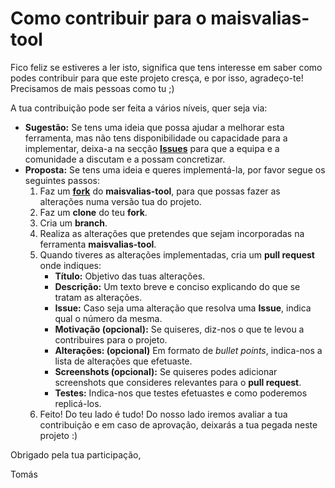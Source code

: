 # Como contribuir para o maisvalias-tool

Fico feliz se estiveres a ler isto, significa que tens interesse em saber como podes contribuir para que este projeto cresça, e por isso, agradeço-te! Precisamos de mais pessoas como tu ;)

A tua contribuição pode ser feita a vários níveis, quer seja via:

* **Sugestão:** Se tens uma ideia que possa ajudar a melhorar esta ferramenta, mas não tens disponibilidade ou capacidade para a implementar, deixa-a na secção [**Issues**](https://github.com/Tomas-Silva-PT/maisvalias-tool/issues) para que a equipa e a comunidade a discutam e a possam concretizar.
* **Proposta:** Se tens uma ideia e queres implementá-la, por favor segue os seguintes passos:
  1. Faz um [**fork**](https://github.com/Tomas-Silva-PT/maisvalias-tool/fork) do **maisvalias-tool**, para que possas fazer as alterações numa versão tua do projeto.
  2. Faz um **clone** do teu **fork**.
  3. Cria um **branch**.
  4. Realiza as alterações que pretendes que sejam incorporadas na ferramenta **maisvalias-tool**.
  5. Quando tiveres as alterações implementadas, cria um **pull request** onde indiques:
       * **Título:** Objetivo das tuas alterações.
       * **Descrição:** Um texto breve e conciso explicando do que se tratam as alterações.
       * **Issue:** Caso seja uma alteração que resolva uma **Issue**, indica qual o número da mesma.
       * **Motivação (opcional):** Se quiseres, diz-nos o que te levou a contribuires para o projeto.
       * **Alterações: (opcional)** Em formato de _bullet points_, indica-nos a lista de alterações que efetuaste.
       * **Screenshots (opcional):** Se quiseres podes adicionar screenshots que consideres relevantes para o **pull request**.
       * **Testes:** Indica-nos que testes efetuastes e como poderemos replicá-los.
  6. Feito! Do teu lado é tudo! Do nosso lado iremos avaliar a tua contribuição e em caso de aprovação, deixarás a tua pegada neste projeto :)



Obrigado pela tua participação,

Tomás
